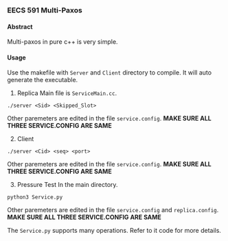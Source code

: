 ### EECS 591 Multi-Paxos

#### Abstract
Multi-paxos in pure c++ is very simple.

#### Usage
Use the makefile with `Server` and `Client` directory to compile. It will auto generate the executable.

1. Replica
Main file is `ServiceMain.cc`.
```
./server <Sid> <Skipped_Slot> 
```

Other paremeters are edited in the file `service.config`. **MAKE SURE ALL THREE SERVICE.CONFIG ARE SAME**

2. Client

```
./server <Cid> <seq> <port>
```
Other paremeters are edited in the file `service.config`. **MAKE SURE ALL THREE SERVICE.CONFIG ARE SAME**

3. Pressure Test
In the main directory.

```
python3 Service.py
```
Other paremeters are edited in the file `service.config` and `replica.config`. **MAKE SURE ALL THREE SERVICE.CONFIG ARE SAME**

The `Service.py` supports many operations. Refer to it code for more details.

